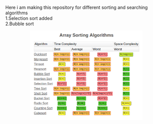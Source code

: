 Here i am making this repository for different sorting and searching algorithms <br>
1.Selection sort added <br>
2.Bubble sort
<p align="center">
  <img src="Complexity.png" width="350" title="Time & Space Complexity">
  <!-- <img src="your_relative_path_here_number_2_large_name" width="350" alt="accessibility text"> -->
</p>